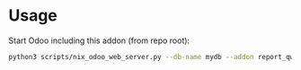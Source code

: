 # Usage

Start Odoo including this addon (from repo root):

```bash
python3 scripts/nix_odoo_web_server.py --db-name mydb --addon report_qweb_signer
```
